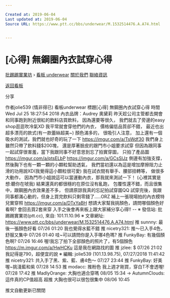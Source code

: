 ```yaml
---

Created at: 2019-06-04
Last updated at: 2019-06-04
Source URL: https://www.ptt.cc/bbs/underwear/M.1532514476.A.A74.html


---
```


# [心得] 無鋼圈內衣試穿心得


[批踢踢實業坊](https://www.ptt.cc/bbs/) › [看板 underwear](https://www.ptt.cc/bbs/underwear/index.html) [關於我們](https://www.ptt.cc/about.html) [聯絡資訊](https://www.ptt.cc/contact.html)

[返回看板](https://www.ptt.cc/bbs/underwear/index.html)

分享

作者jolie539 (情非得已)
看板underwear
標題\[心得\] 無鋼圈內衣試穿心得
時間Wed Jul 25 18:27:54 2018
內衣品牌：Audrey 奧黛莉 昨天趁公司主管都去開會和同事跑到附近很紅的飲料店買飲料， 因為還要等很久， 我們就去了旁邊的easy shop逛逛吹冷氣XD 我平常就會穿他們的內衣， 價格偏低品質卻不錯， 最近也出超多漂亮的款式(有一款蕾絲超美~) 顏色滿多的， 很吸引人注意， 加上還有一個吸水的測試，我們就也好奇的玩了一下 <https://imgur.com/a/TsWdf30> 我們身上雖然只帶了飲料錢$200塊， 還是厚著臉皮的跟門市小姐要求試穿 但因為跟同事一起試穿很害羞，當下我跟同事不好意思到忘了拍實穿圖， 只拍了產品圖 <https://imgur.com/a/ptsELbP> <https://imgur.com/a/GCsSlJz> 側邊有加強支撐， 然後胸下也有一顆一顆的小顆粒幫助透氣， 我們當初還以為這是增加摩擦阻力止滑的功用說XD(我覺得這小顆粒很可愛) 我在試衣間有舉手、腰部扭轉等， 做很多大動作， 因為門市小姐說這可以當運動內衣，那我就來測試一下！ (心裡其實是想:聽你在唬我) 結果還真的都很穩的在原位沒有亂跑， 包覆性還不錯，而且很集中，跟鋼圈內衣效果差不多， 但請原諒我真的忘記拍試穿圖QQ 試穿完後，我跟同事都滿心動的，但身上買完飲料只剩零錢了…..ORZ 補上一張現場拍的內衣模特兒實穿照 <https://imgur.com/a/DTxYaBH> 想請大家幫我挑顏色，請問哪個顏色好看啊? 會回去買2套來穿 入手之後會再來板上跟大家補分享心得!! -- ※ 發信站: 批踢踢實業坊(ptt.cc), 來自: 101.11.10.96 ※ 文章網址: <https://www.ptt.cc/bbs/underwear/M.1532514476.A.A74.html>
推 sunnny: 最後一張顏色好看 07/26 01:20
我也覺得水藍不錯
推 nicetry321: 推～已入手4色，舒服又集中 07/26 01:40
哇~可以請問你是入手哪4色嗎?
推 FunkyBay: 有幾個顏色啊? 07/26 16:46
喔!我忘了拍下全部顏色的照片了，有5個顏色 <https://m.imgur.com/a/HwHCKu> 這是我在網路找的圖
推 jzlee: $ 07/26 21:02
我記得是790，超便宜的說 ※ 編輯: jolie539 (101.13.98.75), 07/27/2018 11:41:42
推 nicetry321: 共入手了黑、紫、藍、膚4色～ 07/27 23:44
推 FunkyBay: 好美喔~挑淺藍和紫 07/28 14:53
推 modacc: 推粉色 我上週才剛買，穿白T不會透喔! 07/28 17:42
推 MadlyOrange: 大胸也適合穿嗎 08/05 15:34
→ AutumnClouds: 這件真的CP值超高 超推 大胸也很可以很包很集中 08/06 10:45

推文自動更新已關閉

